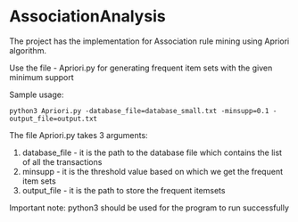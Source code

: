 # AssociationAnalysis

The project has the implementation for Association rule mining using Apriori algorithm.

Use the file - Apriori.py for generating frequent item sets with the given minimum support

Sample usage:
````
python3 Apriori.py -database_file=database_small.txt -minsupp=0.1 -output_file=output.txt
````

The file Apriori.py takes 3 arguments:
1. database_file - it is the path to the database file which contains the list of all the transactions
2. minsupp - it is the threshold value based on which we get the frequent item sets
3. output_file - it is the path to store the frequent itemsets

Important note:
python3 should be used for the program to run successfully